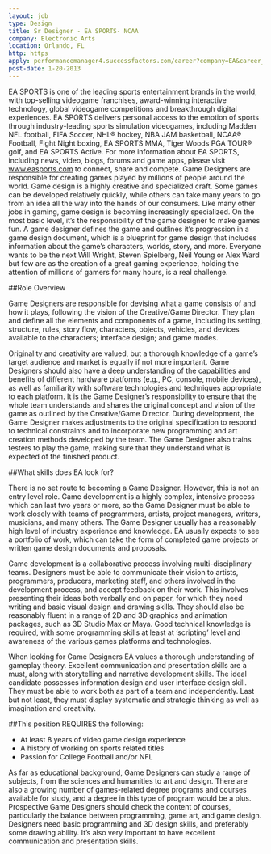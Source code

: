 ```yaml
---
layout: job
type: Design
title: Sr Designer - EA SPORTS- NCAA
company: Electronic Arts
location: Orlando, FL
http: https
apply: performancemanager4.successfactors.com/career?company=EA&career_job_req_id=8722&career_ns=job_listing&navBarLevel=JOB_SEARCH
post-date: 1-20-2013
--- 
```


EA SPORTS is one of the leading sports entertainment brands in the world, with top-selling videogame franchises, award-winning interactive technology, global videogame competitions and breakthrough digital experiences. EA SPORTS delivers personal access to the emotion of sports through industry-leading sports simulation videogames, including Madden NFL football, FIFA Soccer, NHL® hockey, NBA JAM basketball, NCAA® Football, Fight Night boxing, EA SPORTS MMA, Tiger Woods PGA TOUR® golf, and EA SPORTS Active. For more information about EA SPORTS, including news, video, blogs, forums and game apps, please visit www.easports.com to connect, share and compete.
Game Designers are responsible for creating games played by millions of people around the world. Game design is a highly creative and specialized craft. Some games can be developed relatively quickly, while others can take many years to go from an idea all the way into the hands of our consumers. Like many other jobs in gaming, game design is becoming increasingly specialized. On the most basic level, it’s the responsibility of the game designer to make games fun. A game designer defines the game and outlines it’s progression in a game design document, which is a blueprint for game design that includes information about the game’s characters, worlds, story, and more. Everyone wants to be the next Will Wright, Steven Spielberg, Neil Young or Alex Ward but few are as the creation of a great gaming experience, holding the attention of millions of gamers for many hours, is a real challenge.

##Role Overview

Game Designers are responsible for devising what a game consists of and how it plays, following the vision of the Creative/Game Director. They plan and define all the elements and components of a game, including its setting, structure, rules, story flow, characters, objects, vehicles, and devices available to the characters; interface design; and game modes.

Originality and creativity are valued, but a thorough knowledge of a game’s target audience and market is equally if not more important. Game Designers should also have a deep understanding of the capabilities and benefits of different hardware platforms (e.g., PC, console, mobile devices), as well as familiarity with software technologies and techniques appropriate to each platform.
It is the Game Designer’s responsibility to ensure that the whole team understands and shares the original concept and vision of the game as outlined by the Creative/Game Director. During development, the Game Designer makes adjustments to the original specification to respond to technical constraints and to incorporate new programming and art creation methods developed by the team. The Game Designer also trains testers to play the game, making sure that they understand what is expected of the finished product.

##What skills does EA look for?

There is no set route to becoming a Game Designer. However, this is not an entry level role. Game development is a highly complex, intensive process which can last two years or more, so the Game Designer must be able to work closely with teams of programmers, artists, project managers, writers, musicians, and many others. The Game Designer usually has a reasonably high level of industry experience and knowledge. EA usually expects to see a portfolio of work, which can take the form of completed game projects or written game design documents and proposals.

Game development is a collaborative process involving multi-disciplinary teams. Designers must be able to communicate their vision to artists, programmers, producers, marketing staff, and others involved in the development process, and accept feedback on their work. This involves presenting their ideas both verbally and on paper, for which they need writing and basic visual design and drawing skills. They should also be reasonably fluent in a range of 2D and 3D graphics and animation packages, such as 3D Studio Max or Maya. Good technical knowledge is required, with some programming skills at least at ‘scripting’ level and awareness of the various games platforms and technologies.

When looking for Game Designers EA values a thorough understanding of gameplay theory. Excellent communication and presentation skills are a must, along with storytelling and narrative development skills. The ideal candidate possesses information design and user interface design skill. They must be able to work both as part of a team and independently. Last but not least, they must display systematic and strategic thinking as well as imagination and creativity.
 
##This position REQUIRES the following:
* At least 8 years of video game design experience
* A history of working on sports related titles
* Passion for College Football and/or NFL 

As far as educational background, Game Designers can study a range of subjects, from the sciences and humanities to art and design. There are also a growing number of games-related degree programs and courses available for study, and a degree in this type of program would be a plus. Prospective Game Designers should check the content of courses, particularly the balance between programming, game art, and game design. Designers need basic programming and 3D design skills, and preferably some drawing ability. It’s also very important to have excellent communication and presentation skills.